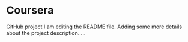 # Coursera
GitHub project
I am editing the README file. Adding some more details about the project description.....
